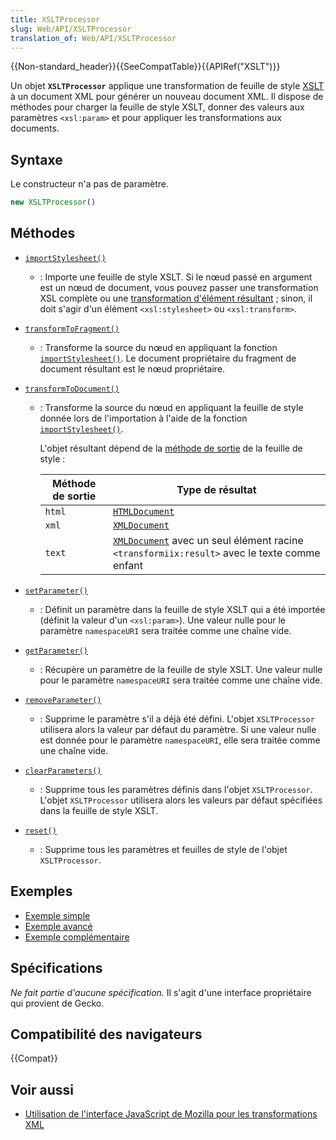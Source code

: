 ```yaml
---
title: XSLTProcessor
slug: Web/API/XSLTProcessor
translation_of: Web/API/XSLTProcessor
---
```


{{Non-standard_header}}{{SeeCompatTable}}{{APIRef("XSLT")}}

Un objet **`XSLTProcessor`** applique une transformation de feuille de style [XSLT](/fr/docs/Web/XSLT) à un document XML pour générer un nouveau document XML. Il dispose de méthodes pour charger la feuille de style XSLT, donner des valeurs aux paramètres `<xsl:param>` et pour appliquer les transformations aux documents.

## Syntaxe

Le constructeur n'a pas de paramètre.

```js
new XSLTProcessor()
```

## Méthodes

- [`importStylesheet()`](/fr/docs/Web/API/XSLTProcessor/importStylesheet)
  - : Importe une feuille de style XSLT. Si le nœud passé en argument est un nœud de document, vous pouvez passer une transformation XSL complète ou une [transformation d'élément résultant](https://www.w3.org/TR/xslt/#result-element-stylesheet)&nbsp;; sinon, il doit s'agir d'un élément `<xsl:stylesheet>` ou `<xsl:transform>`.
- [`transformToFragment()`](/fr/docs/Web/API/XSLTProcessor/transformToFragment)
  - : Transforme la source du nœud en appliquant la fonction [`importStylesheet()`](/fr/docs/Web/API/XSLTProcessor/importStylesheet). Le document propriétaire du fragment de document résultant est le nœud propriétaire.
- [`transformToDocument()`](/fr/docs/Web/API/XSLTProcessor/transformToDocument)
  - : Transforme la source du nœud en appliquant la feuille de style donnée lors de l'importation à l'aide de la fonction [`importStylesheet()`](/fr/docs/Web/API/XSLTProcessor/importStylesheet).

    L'objet résultant dépend de la [méthode de sortie](https://www.w3.org/TR/xslt/#output) de la feuille de style&nbsp;:

    | Méthode de sortie | Type de résultat                                                                                                    |
    | ----------------- | ------------------------------------------------------------------------------------------------------------------- |
    | `html`            | [`HTMLDocument`](/fr/docs/Web/API/HTMLDocument)                                                                              |
    | `xml`             | [`XMLDocument`](/fr/docs/Web/API/XMLDocument)                                                                                |
    | `text`            | [`XMLDocument`](/fr/docs/Web/API/XMLDocument) avec un seul élément racine `<transformiix:result>` avec le texte comme enfant |

- [`setParameter()`](/fr/docs/Web/API/XSLTProcessor/setParameter)
  - : Définit un paramètre dans la feuille de style XSLT qui a été importée (définit la valeur d'un `<xsl:param>`). Une valeur nulle pour le paramètre `namespaceURI` sera traitée comme une chaîne vide.
- [`getParameter()`](/fr/docs/Web/API/XSLTProcessor/getParameter)
  - : Récupère un paramètre de la feuille de style XSLT. Une valeur nulle pour le paramètre `namespaceURI` sera traitée comme une chaîne vide.
- [`removeParameter()`](/fr/docs/Web/API/XSLTProcessor/removeParameter)
  - : Supprime le paramètre s'il a déjà été défini. L'objet `XSLTProcessor` utilisera alors la valeur par défaut du paramètre. Si une valeur nulle est donnée pour le paramètre `namespaceURI`, elle sera traitée comme une chaîne vide.
- [`clearParameters()`](/fr/docs/Web/API/XSLTProcessor/clearParameters)
  - : Supprime tous les paramètres définis dans l'objet `XSLTProcessor`. L'objet `XSLTProcessor` utilisera alors les valeurs par défaut spécifiées dans la feuille de style XSLT.
- [`reset()`](/fr/docs/Web/API/XSLTProcessor/reset)
  - : Supprime tous les paramètres et feuilles de style de l'objet `XSLTProcessor`.

## Exemples

- [Exemple simple](/fr/docs/Web/XSLT/XSLT_JS_interface_in_Gecko/Basic_Example)
- [Exemple avancé](/fr/docs/Web/XSLT/XSLT_JS_interface_in_Gecko/Advanced_Example)
- [Exemple complémentaire](/fr/docs/Web/XSLT/XSLT_JS_interface_in_Gecko/JavaScript_XSLT_Bindings)

## Spécifications

_Ne fait partie d'aucune spécification._ Il s'agit d'une interface propriétaire qui provient de Gecko.

## Compatibilité des navigateurs

{{Compat}}

## Voir aussi

- [Utilisation de l'interface JavaScript de Mozilla pour les transformations XML](/fr/docs/Web/XSLT/Using_the_Mozilla_JavaScript_interface_to_XSL_Transformations)

